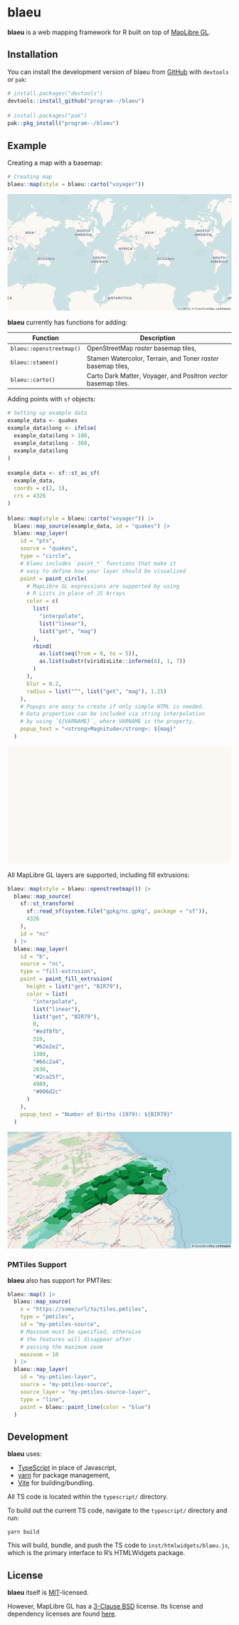 
<!-- README.md is generated from README.Rmd. Please edit that file -->

# blaeu

<!-- badges: start -->
<!-- badges: end -->

**blaeu** is a web mapping framework for R built on top of [MapLibre
GL](https://github.com/maplibre/maplibre-gl-js).

## Installation

You can install the development version of blaeu from
[GitHub](https://github.com/) with `devtools` or `pak`:

``` r
# install.packages("devtools")
devtools::install_github("program--/blaeu")

# install.packages("pak")
pak::pkg_install("program--/blaeu")
```

## Example

Creating a map with a basemap:

``` r
# Creating map
blaeu::map(style = blaeu::carto("voyager"))
```

![](man/figures/readme_1.png)

**blaeu** currently has functions for adding:

| Function                 | Description                                                      |
|--------------------------|------------------------------------------------------------------|
| `blaeu::openstreetmap()` | OpenStreetMap *raster* basemap tiles,                            |
| `blaeu::stamen()`        | Stamen Watercolor, Terrain, and Toner *raster* basemap tiles,    |
| `blaeu::carto()`         | Carto Dark Matter, Voyager, and Positron *vector* basemap tiles. |

Adding points with `sf` objects:

``` r
# Setting up example data
example_data <- quakes
example_data$long <- ifelse(
  example_data$long > 180,
  example_data$long - 360,
  example_data$long
)

example_data <- sf::st_as_sf(
  example_data,
  coords = c(2, 1),
  crs = 4326
)

blaeu::map(style = blaeu::carto("voyager")) |>
  blaeu::map_source(example_data, id = "quakes") |>
  blaeu::map_layer(
    id = "pts",
    source = "quakes",
    type = "circle",
    # blaeu includes `paint_*` functions that make it
    # easy to define how your layer should be visualized
    paint = paint_circle(
      # MapLibre GL expressions are supported by using
      # R Lists in place of JS Arrays
      color = c(
        list(
          "interpolate",
          list("linear"),
          list("get", "mag")
        ),
        rbind(
          as.list(seq(from = 0, to = 5)),
          as.list(substr(viridisLite::inferno(6), 1, 7))
        )
      ),
      blur = 0.2,
      radius = list("^", list("get", "mag"), 1.25)
    ),
    # Popups are easy to create if only simple HTML is needed.
    # Data properties can be included via string interpolation
    # by using `${VARNAME}`, where VARNAME is the property.
    popup_text = "<strong>Magnitude</strong>: ${mag}"
  )
```

![](man/figures/readme_2.gif)

All MapLibre GL layers are supported, including fill extrusions:

``` r
blaeu::map(style = blaeu::openstreetmap()) |>
  blaeu::map_source(
    sf::st_transform(
      sf::read_sf(system.file("gpkg/nc.gpkg", package = "sf")),
      4326
    ),
    id = "nc"
  ) |>
  blaeu::map_layer(
    id = "b",
    source = "nc",
    type = "fill-extrusion",
    paint = paint_fill_extrusion(
      height = list("get", "BIR79"),
      color = list(
        "interpolate",
        list("linear"),
        list("get", "BIR79"),
        0,
        "#edf8fb",
        319,
        "#b2e2e2",
        1308,
        "#66c2a4",
        2636,
        "#2ca25f",
        4989,
        "#006d2c"
      )
    ),
    popup_text = "Number of Births (1979): ${BIR79}"
  )
```

![](man/figures/readme_3.png)

### PMTiles Support

**blaeu** also has support for PMTiles:

``` r
blaeu::map() |>
  blaeu::map_source(
    x = "https://some/url/to/tiles.pmtiles",
    type = "pmtiles",
    id = "my-pmtiles-source",
    # Maxzoom must be specified, otherwise
    # the features will disappear after
    # passing the maximum zoom
    maxzoom = 10
  ) |>
  blaeu::map_layer(
    id = "my-pmtiles-layer",
    source = "my-pmtiles-source",
    source_layer = "my-pmtiles-source-layer",
    type = "line",
    paint = blaeu::paint_line(color = "blue")
  )
```

## Development

**blaeu** uses:

-   [TypeScript](https://www.typescriptlang.org/) in place of
    Javascript,
-   [yarn](https://yarnpkg.com/) for package management,
-   [Vite](https://vitejs.dev/) for building/bundling.

All TS code is located within the `typescript/` directory.

To build out the current TS code, navigate to the `typescript/`
directory and run:

    yarn build

This will build, bundle, and push the TS code to
`inst/htmlwidgets/blaeu.js`, which is the primary interface to R’s
HTMLWidgets package.

## License

**blaeu** itself is [MIT](https://opensource.org/licenses/MIT)-licensed.

However, MapLibre GL has a [3-Clause
BSD](https://opensource.org/licenses/BSD-3-Clause) license. Its license
and dependency licenses are found
[here](inst/htmlwidgets/lib/maplibre-gl-2.1.1/LICENSE).
